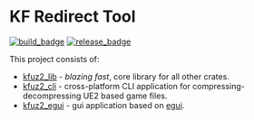 [build_badge]: https://img.shields.io/github/actions/workflow/status/InsultingPros/KFRedirectTool/build.yml?style=for-the-badge
[release_badge]: https://img.shields.io/github/downloads/InsultingPros/KFRedirectTool/total?style=for-the-badge

# KF Redirect Tool

[![build_badge]](https://github.com/InsultingPros/KFRedirectTool/actions/workflows/build.yml) [![release_badge]](https://github.com/InsultingPros/KFRedirectTool/releases)

This project consists of:

- [kfuz2_lib](crates/kfuz2_lib/README.md) - *blazing fast*, core library for all other crates.
- [kfuz2_cli](crates/kfuz2_cli/README.md) -  cross-platform CLI application for compressing-decompressing UE2 based game files.
- [kfuz2_egui](crates/kfuz2_egui/README.md) - gui application based on [egui](https://www.egui.rs/).
